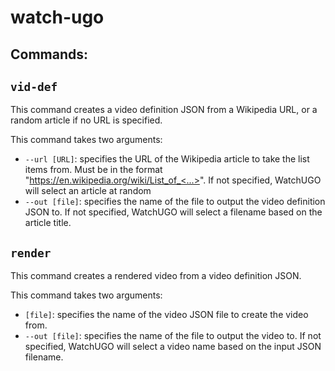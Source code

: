 # watch-ugo

## Commands:

## `vid-def`

This command creates a video definition JSON from a Wikipedia URL, or a random article if no URL is specified.

This command takes two arguments:

- `--url [URL]`: specifies the URL of the Wikipedia article to take the list items from. Must be in the format "https://en.wikipedia.org/wiki/List_of_<...>". If not specified, WatchUGO will select an article at random
- `--out [file]`: specifies the name of the file to output the video definition JSON to. If not specified, WatchUGO will select a filename based on the article title.

## `render`

This command creates a rendered video from a video definition JSON.

This command takes two arguments:
- `[file]`: specifies the name of the video JSON file to create the video from.
- `--out [file]`: specifies the name of the file to output the video to. If not specified, WatchUGO will select a video name based on the input JSON filename.
